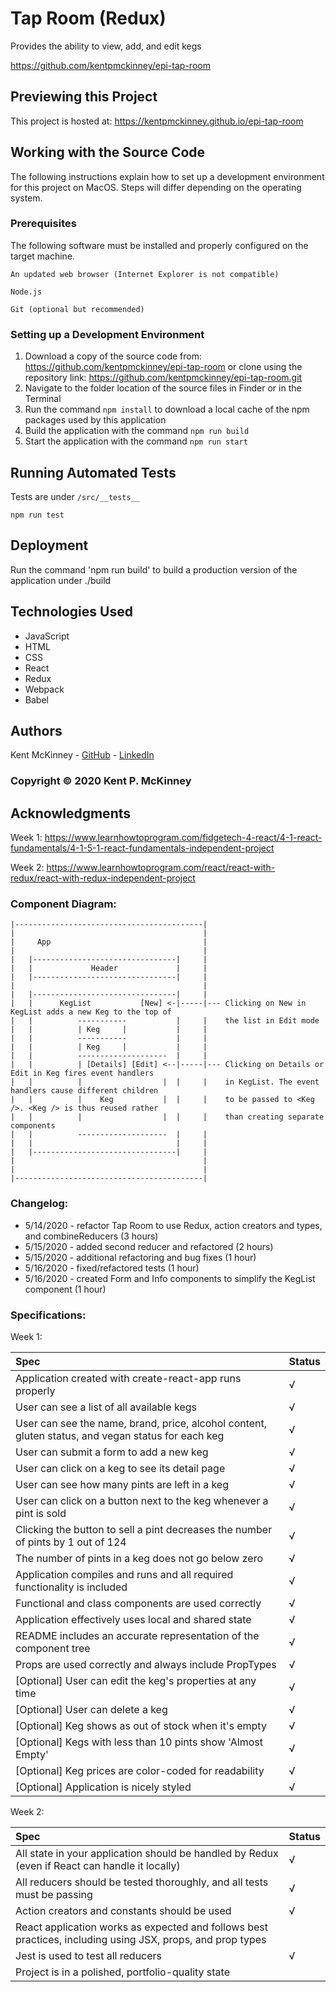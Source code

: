 <!-- Category: Epicodus;React;HTML/CSS/JS -->
# Tap Room (Redux)

Provides the ability to view, add, and edit kegs

https://github.com/kentpmckinney/epi-tap-room

## Previewing this Project

This project is hosted at: https://kentpmckinney.github.io/epi-tap-room

## Working with the Source Code

The following instructions explain how to set up a development environment for this project on MacOS. Steps will differ depending on the operating system.

### Prerequisites

The following software must be installed and properly configured on the target machine. 

```
An updated web browser (Internet Explorer is not compatible)
```
```
Node.js
```
```
Git (optional but recommended)
```

### Setting up a Development Environment

1. Download a copy of the source code from: https://github.com/kentpmckinney/epi-tap-room
   or clone using the repository link: https://github.com/kentpmckinney/epi-tap-room.git
2. Navigate to the folder location of the source files in Finder or in the Terminal
3. Run the command `npm install` to download a local cache of the npm packages used by this application
4. Build the application with the command `npm run build`
5. Start the application with the command `npm run start`

## Running Automated Tests

Tests are under ``/src/__tests__``

```
npm run test
```

## Deployment

Run the command 'npm run build' to build a production version of the application under ./build

## Technologies Used

* JavaScript
* HTML
* CSS
* React
* Redux
* Webpack
* Babel

## Authors

Kent McKinney - [GitHub](https://github.com/kentpmckinney) - [LinkedIn](https://www.linkedin.com/in/kentpmckinney/)

### Copyright &copy; 2020 Kent P. McKinney

## Acknowledgments

Week 1: https://www.learnhowtoprogram.com/fidgetech-4-react/4-1-react-fundamentals/4-1-5-1-react-fundamentals-independent-project

Week 2: https://www.learnhowtoprogram.com/react/react-with-redux/react-with-redux-independent-project

### Component Diagram:

```
|------------------------------------------|
|                                          |
|     App                                  |
|                                          |
|   |--------------------------------|     |
|   |             Header             |     |
|   |--------------------------------|     |
|                                          |
|   |--------------------------------|     |
|   |      KegList           [New] <-|-----|--- Clicking on New in KegList adds a new Keg to the top of
|   |          -----------           |     |    the list in Edit mode
|   |          | Keg     |           |     |
|   |          -----------           |     |
|   |          | Keg     |           |     |
|   |          --------------------  |     |
|   |          | [Details] [Edit] <--|-----|--- Clicking on Details or Edit in Keg fires event handlers
|   |          |                  |  |     |    in KegList. The event handlers cause different children
|   |          |    Keg           |  |     |    to be passed to <Keg />. <Keg /> is thus reused rather
|   |          |                  |  |     |    than creating separate components
|   |          --------------------  |     |
|   |                                |     |
|   |--------------------------------|     |
|                                          |
|                                          |
|------------------------------------------|

```

### Changelog:
* 5/14/2020 - refactor Tap Room to use Redux, action creators and types, and combineReducers (3 hours)
* 5/15/2020 - added second reducer and refactored (2 hours)
* 5/15/2020 - additional refactoring and bug fixes (1 hour)
* 5/16/2020 - fixed/refactored tests (1 hour)
* 5/16/2020 - created Form and Info components to simplify the KegList component (1 hour)

### Specifications:

Week 1:

| Spec | Status |
| :------------- | :------------- |
| Application created with create-react-app runs properly | √ |
| User can see a list of all available kegs | √ |
| User can see the name, brand, price, alcohol content, gluten status, and vegan status for each keg | √ |
| User can submit a form to add a new keg | √ |
| User can click on a keg to see its detail page | √ |
| User can see how many pints are left in a keg | √ |
| User can click on a button next to the keg whenever a pint is sold | √ |
| Clicking the button to sell a pint decreases the number of pints by 1 out of 124 | √ |
| The number of pints in a keg does not go below zero | √ |
| Application compiles and runs and all required functionality is included | √ |
| Functional and class components are used correctly | √ |
| Application effectively uses local and shared state | √ |
| README includes an accurate representation of the component tree | √ |
| Props are used correctly and always include PropTypes | √ |
| [Optional] User can edit the keg's properties at any time | √ |
| [Optional] User can delete a keg | √ |
| [Optional] Keg shows as out of stock when it's empty | √ |
| [Optional] Kegs with less than 10 pints show 'Almost Empty' | √ |
| [Optional] Keg prices are color-coded for readability | √ |
| [Optional] Application is nicely styled | √ |

Week 2:

| Spec | Status |
| :------------- | :------------- |
| All state in your application should be handled by Redux (even if React can handle it locally) | √ |
| All reducers should be tested thoroughly, and all tests must be passing | √ |
| Action creators and constants should be used | √ |
| React application works as expected and follows best practices, including using JSX, props, and prop types |  |
| Jest is used to test all reducers | √ |
| Project is in a polished, portfolio-quality state |  |